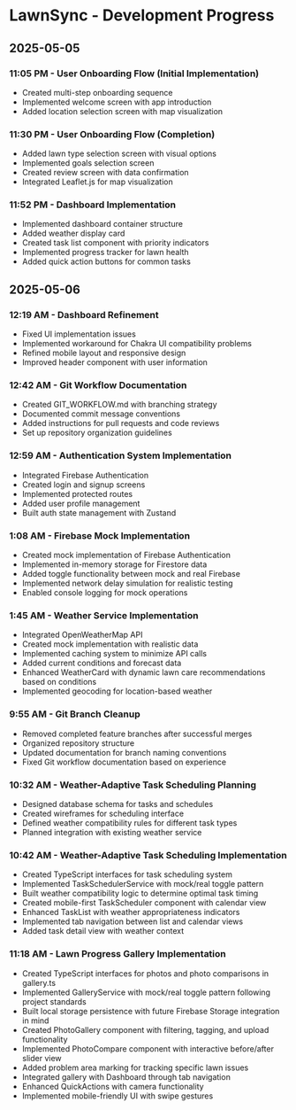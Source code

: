 # LawnSync - Development Progress

## 2025-05-05

### 11:05 PM - User Onboarding Flow (Initial Implementation)
- Created multi-step onboarding sequence
- Implemented welcome screen with app introduction
- Added location selection screen with map visualization

### 11:30 PM - User Onboarding Flow (Completion)
- Added lawn type selection screen with visual options
- Implemented goals selection screen
- Created review screen with data confirmation
- Integrated Leaflet.js for map visualization

### 11:52 PM - Dashboard Implementation
- Implemented dashboard container structure
- Added weather display card
- Created task list component with priority indicators
- Implemented progress tracker for lawn health
- Added quick action buttons for common tasks

## 2025-05-06

### 12:19 AM - Dashboard Refinement
- Fixed UI implementation issues
- Implemented workaround for Chakra UI compatibility problems
- Refined mobile layout and responsive design
- Improved header component with user information

### 12:42 AM - Git Workflow Documentation
- Created GIT_WORKFLOW.md with branching strategy
- Documented commit message conventions
- Added instructions for pull requests and code reviews
- Set up repository organization guidelines

### 12:59 AM - Authentication System Implementation
- Integrated Firebase Authentication
- Created login and signup screens
- Implemented protected routes
- Added user profile management
- Built auth state management with Zustand

### 1:08 AM - Firebase Mock Implementation
- Created mock implementation of Firebase Authentication
- Implemented in-memory storage for Firestore data
- Added toggle functionality between mock and real Firebase
- Implemented network delay simulation for realistic testing
- Enabled console logging for mock operations

### 1:45 AM - Weather Service Implementation
- Integrated OpenWeatherMap API
- Created mock implementation with realistic data
- Implemented caching system to minimize API calls
- Added current conditions and forecast data
- Enhanced WeatherCard with dynamic lawn care recommendations based on conditions
- Implemented geocoding for location-based weather

### 9:55 AM - Git Branch Cleanup
- Removed completed feature branches after successful merges
- Organized repository structure
- Updated documentation for branch naming conventions
- Fixed Git workflow documentation based on experience

### 10:32 AM - Weather-Adaptive Task Scheduling Planning
- Designed database schema for tasks and schedules
- Created wireframes for scheduling interface
- Defined weather compatibility rules for different task types
- Planned integration with existing weather service

### 10:42 AM - Weather-Adaptive Task Scheduling Implementation
- Created TypeScript interfaces for task scheduling system
- Implemented TaskSchedulerService with mock/real toggle pattern
- Built weather compatibility logic to determine optimal task timing
- Created mobile-first TaskScheduler component with calendar view
- Enhanced TaskList with weather appropriateness indicators
- Implemented tab navigation between list and calendar views
- Added task detail view with weather context

### 11:18 AM - Lawn Progress Gallery Implementation
- Created TypeScript interfaces for photos and photo comparisons in gallery.ts
- Implemented GalleryService with mock/real toggle pattern following project standards
- Built local storage persistence with future Firebase Storage integration in mind
- Created PhotoGallery component with filtering, tagging, and upload functionality
- Implemented PhotoCompare component with interactive before/after slider view
- Added problem area marking for tracking specific lawn issues
- Integrated gallery with Dashboard through tab navigation
- Enhanced QuickActions with camera functionality
- Implemented mobile-friendly UI with swipe gestures